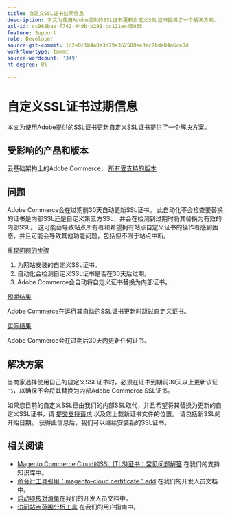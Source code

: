 ```yaml
---
title: 自定义SSL证书过期信息
description: 本文为使用Adobe提供的SSL证书更新自定义SSL证书提供了一个解决方案。
exl-id: cc968bae-f742-449b-b291-bc121ec45935
feature: Support
role: Developer
source-git-commit: 1d2e0c1b4a8e3d79a362500ee3ec7bde84a6ce0d
workflow-type: tm+mt
source-wordcount: '349'
ht-degree: 0%

---
```


# 自定义SSL证书过期信息

本文为使用Adobe提供的SSL证书更新自定义SSL证书提供了一个解决方案。

## 受影响的产品和版本

云基础架构上的Adobe Commerce， [所有受支持的版本](https://magento.com/sites/default/files/magento-software-lifecycle-policy.pdf)

## 问题

Adobe Commerce会在过期前30天自动更新SSL证书。 此自动化不会检查要替换的证书是内部SSL还是自定义第三方SSL，并会在检测到过期时将其替换为有效的内部SSL。 这可能会导致站点所有者和希望拥有站点自定义证书的操作者感到困惑，并且可能会导致其他功能问题，包括但不限于站点中断。

<u>重现问题的步骤</u>

1. 为网站安装的自定义SSL证书。
1. 自动化会检测自定义SSL证书是否在30天后过期。
1. Adobe Commerce会自动将自定义证书替换为内部证书。

<u>预期结果</u>

Adobe Commerce在运行其自动的SSL证书更新时跳过自定义证书。

<u>实际结果</u>

Adobe Commerce会在过期后30天内更新任何证书。

## 解决方案

当商家选择使用自己的自定义SSL证书时，必须在证书到期前30天以上更新该证书，以确保不会将其替换为内部Adobe Commerce SSL证书。

如果您目前的自定义SSL已由我们的内部SSL取代，并且希望将其替换为更新的自定义SSL证书，请 [提交支持请求](/help/help-center-guide/help-center/magento-help-center-user-guide.md#submit-ticket) 以及您上载新证书文件的位置。 请包括新SSL的开始日期。 获得此信息后，我们可以继续安装新的SSL证书。

## 相关阅读

* [Magento Commerce Cloud的SSL (TLS)证书：常见问题解答](/help/how-to/general/ssl-tls-certificates-for-magento-commerce-cloud-faq.md) 在我们的支持知识库中。
* [命令行工具引用：magento-cloud certificate：add](https://devdocs.magento.com/guides/v2.4/reference/cli/magento-cloud.html#certificateadd) 在我们的开发人员文档中。
* [启动项核对清单](https://devdocs.magento.com/cloud/live/site-launch-checklist.html)在我们的开发人员文档中。
* [访问站点范围分析工具](https://docs.magento.com/user-guide/reports/site-wide-analysis-tool.html#step-2-access-site-wide-analysis-tool) 在我们的用户指南中。
